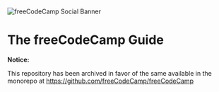 ####
![freeCodeCamp Social Banner](https://s3.amazonaws.com/freecodecamp/wide-social-banner.png)

# The freeCodeCamp Guide

**Notice:**

This repository has been archived in favor of the same available in the monorepo at <https://github.com/freeCodeCamp/freeCodeCamp>

